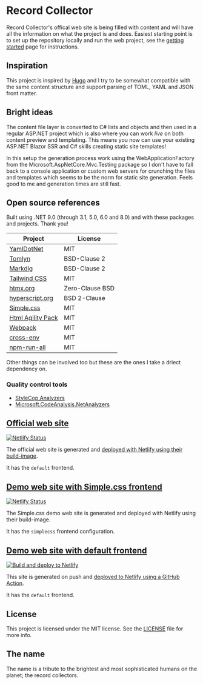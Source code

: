 # Record Collector

Record Collector's offical web site is being filled with content and will have all the information on what the project is and does. Easiest starting point is to set up the repository locally and run the web project, see the [getting started](https://record-collector.net/pages/getting-started/) page for instructions.

## Inspiration

This project is inspired by [Hugo](https://gohugo.io/) and I try to be somewhat compatible with the same content structure and support parsing of TOML, YAML and JSON front matter.

## Bright ideas

The content file layer is converted to C# lists and objects and then used in a regular ASP.NET project which is also where you can work _live_ on both content preview and templating. This means you now can use your existing ASP.NET Blazor SSR and C# skills creating static site templates!

In this setup the generation process work using the WebApplicationFactory from the Microsoft.AspNetCore.Mvc.Testing package so I don't have to fall back to a console application or custom web servers for crunching the files and templates which seems to be the norm for static site generation. Feels good to me and generation times are still fast.

## Open source references

Built using .NET 9.0 (through 3.1, 5.0, 6.0 and 8.0) and with these packages and projects. Thank you!

| Project                                                   | License                   |
|-----------------------------------------------------------|---------------------------|
| [YamlDotNet](https://github.com/aaubry/YamlDotNet/wiki)   | MIT                       |
| [Tomlyn](https://github.com/xoofx/Tomlyn)                 | BSD-Clause 2              |
| [Markdig](https://github.com/lunet-io/markdig)            | BSD-Clause 2              |
| [Tailwind CSS](https://tailwindcss.com/)                  | MIT                       |
| [htmx.org](https://htmx.org/)                             | Zero-Clause BSD           |
| [hyperscript.org](https://hyperscript.org/)               | BSD 2-Clause              |
| [Simple.css](https://simplecss.org/)                      | MIT                       |
| [Html Agility Pack](https://html-agility-pack.net/)       | MIT                       |
| [Webpack](https://webpack.js.org/)                        | MIT                       |
| [cross-env](https://github.com/kentcdodds/cross-env)      | MIT                       |
| [npm-run-all](https://github.com/mysticatea/npm-run-all)  | MIT                       |

Other things can be involved too but these are the ones I take a driect dependency on.

### Quality control tools

* [StyleCop.Analyzers](https://github.com/DotNetAnalyzers/StyleCopAnalyzers)
* [Microsoft.CodeAnalysis.NetAnalyzers](https://github.com/dotnet/roslyn-analyzers)

## [Official web site](https://record-collector.net)

[![Netlify Status](https://api.netlify.com/api/v1/badges/d83429cd-4060-466a-8491-1afbb1c97149/deploy-status)](https://app.netlify.com/sites/record-collector-ui/deploys)

The official web site is generated and [deployed with Netlify using their build-image](https://github.com/krompaco/record-collector/blob/main/content/record-collector-dotnet/updates/continuous-deployment-using-just-netlify.md).

It has the `default` frontend.

## [Demo web site with Simple.css frontend](https://record-collector-simplecss.netlify.app)

[![Netlify Status](https://api.netlify.com/api/v1/badges/471c792b-b666-4bb4-aa60-270f22c98180/deploy-status)](https://app.netlify.com/sites/record-collector-simplecss/deploys)

The Simple.css demo web site is generated and deployed with Netlify using their build-image.

It has the `simplecss` frontend configuration.

## [Demo web site with default frontend](https://record-collector.netlify.app)

[![Build and deploy to Netlify](https://github.com/krompaco/record-collector/actions/workflows/build-and-deploy-to-netlify.yml/badge.svg)](https://github.com/krompaco/record-collector/actions/workflows/build-and-deploy-to-netlify.yml)

This site is generated on push and [deployed to Netlify using a GitHub Action](https://github.com/krompaco/record-collector/blob/main/content/record-collector-dotnet/updates/deploy-to-netlify-using-a-github-action.md).

It has the `default` frontend.

## License

This project is licensed under the MIT license. See the [LICENSE](LICENSE) file for more info.

## The name

The name is a tribute to the brightest and most sophisticated humans on the planet; the record collectors.
